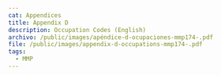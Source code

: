 ```yaml
---
cat: Appendices
title: Appendix D
description: Occupation Codes (English)
archivo: /public/images/apéndice-d-ocupaciones-mmp174-.pdf
file: /public/images/appendix-d-occupations-mmp174-.pdf
tags:
  - MMP
---
```


